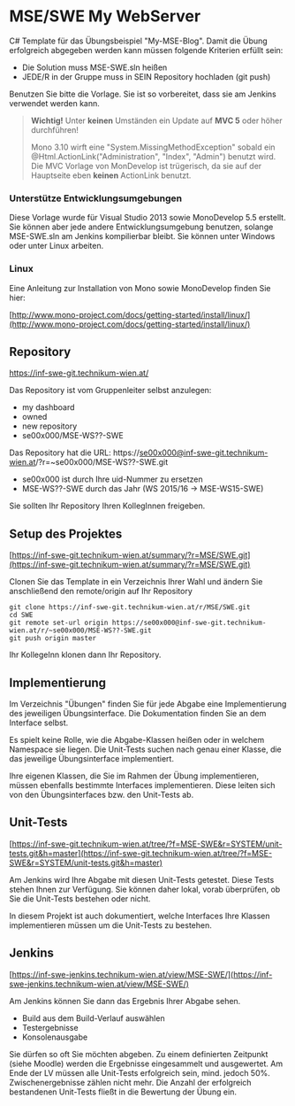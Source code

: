 ﻿MSE/SWE My WebServer
======================

C# Template für das Übungsbeispiel "My-MSE-Blog". Damit die Übung erfolgreich abgegeben werden kann müssen folgende Kriterien erfüllt sein:

* Die Solution muss MSE-SWE.sln heißen
* JEDE/R in der Gruppe muss in SEIN Repository hochladen (git push)

Benutzen Sie bitte die Vorlage. Sie ist so vorbereitet, dass sie am Jenkins verwendet werden kann.

> **Wichtig!** Unter **keinen** Umständen ein Update auf **MVC 5** oder höher durchführen! 
> 
> Mono 3.10 wirft eine "System.MissingMethodException" sobald ein @Html.ActionLink("Administration", "Index", "Admin") benutzt wird. Die MVC Vorlage von MonDevelop ist trügerisch, da sie auf der Hauptseite eben **keinen** ActionLink benutzt. 

### Unterstütze Entwicklungsumgebungen ###
Diese Vorlage wurde für Visual Studio 2013 sowie MonoDevelop 5.5 erstellt. Sie können aber jede andere Entwicklungsumgebung benutzen, solange MSE-SWE.sln am Jenkins kompilierbar bleibt. Sie können unter Windows oder unter Linux arbeiten.

### Linux ###
Eine Anleitung zur Installation von Mono sowie MonoDevelop finden Sie hier: 

[http://www.mono-project.com/docs/getting-started/install/linux/](http://www.mono-project.com/docs/getting-started/install/linux/)

Repository
----------
https://inf-swe-git.technikum-wien.at/

Das Repository ist vom Gruppenleiter selbst anzulegen: 

* my dashboard 
* owned 
* new repository 
* se00x000/MSE-WS??-SWE

Das Repository hat die URL: https://se00x000@inf-swe-git.technikum-wien.at/?r=~se00x000/MSE-WS??-SWE.git

* se00x000 ist durch Ihre uid-Nummer zu ersetzen
* MSE-WS??-SWE durch das Jahr (WS 2015/16 -> MSE-WS15-SWE)

Sie sollten Ihr Repository Ihren KollegInnen freigeben.

Setup des Projektes
-------------------
[https://inf-swe-git.technikum-wien.at/summary/?r=MSE/SWE.git](https://inf-swe-git.technikum-wien.at/summary/?r=MSE/SWE.git)

Clonen Sie das Template in ein Verzeichnis Ihrer Wahl und ändern Sie anschließend den remote/origin auf Ihr Repository
	
	git clone https://inf-swe-git.technikum-wien.at/r/MSE/SWE.git
	cd SWE
	git remote set-url origin https://se00x000@inf-swe-git.technikum-wien.at/r/~se00x000/MSE-WS??-SWE.git
    git push origin master

Ihr KollegeInn klonen dann Ihr Repository.

Implementierung
---------------
Im Verzeichnis "Übungen" finden Sie für jede Abgabe eine Implementierung des jeweiligen Übungsinterface. Die Dokumentation finden Sie an dem Interface selbst.

Es spielt keine Rolle, wie die Abgabe-Klassen heißen oder in welchem Namespace sie liegen. Die Unit-Tests suchen nach genau einer Klasse, die das jeweilige Übungsinterface implementiert.

Ihre eigenen Klassen, die Sie im Rahmen der Übung implementieren, müssen ebenfalls bestimmte Interfaces implementieren. Diese leiten sich von den Übungsinterfaces bzw. den Unit-Tests ab.

Unit-Tests
----------
[https://inf-swe-git.technikum-wien.at/tree/?f=MSE-SWE&r=SYSTEM/unit-tests.git&h=master](https://inf-swe-git.technikum-wien.at/tree/?f=MSE-SWE&r=SYSTEM/unit-tests.git&h=master)

Am Jenkins wird Ihre Abgabe mit diesen Unit-Tests getestet. Diese Tests stehen Ihnen zur Verfügung. Sie können daher lokal, vorab überprüfen, ob Sie die Unit-Tests bestehen oder nicht.

In diesem Projekt ist auch dokumentiert, welche Interfaces Ihre Klassen implementieren müssen um die Unit-Tests zu bestehen.

Jenkins
-------
[https://inf-swe-jenkins.technikum-wien.at/view/MSE-SWE/](https://inf-swe-jenkins.technikum-wien.at/view/MSE-SWE/)

Am Jenkins können Sie dann das Ergebnis Ihrer Abgabe sehen.

* Build aus dem Build-Verlauf auswählen
* Testergebnisse
* Konsolenausgabe

Sie dürfen so oft Sie möchten abgeben. Zu einem definierten Zeitpunkt (siehe Moodle) werden die Ergebnisse eingesammelt und ausgewertet. 
Am Ende der LV müssen alle Unit-Tests erfolgreich sein, mind. jedoch 50%. Zwischenergebnisse zählen nicht mehr. Die Anzahl der erfolgreich bestandenen Unit-Tests fließt in die Bewertung der Übung ein.